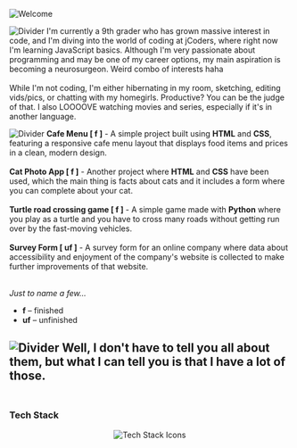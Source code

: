 ![Welcome](https://vaxerski.xyz/github/TopGif.gif)

![Divider](https://vaxerski.xyz/github/aboutme2.gif)
I'm currently a 9th grader who has grown massive interest in code, and I'm diving into the world of coding at jCoders, where right now I'm learning JavaScript basics. Although I'm very passionate about programming and may be one of my career options, my main aspiration is becoming a neurosurgeon. Weird combo of interests haha <br/>
<br/>
While I'm not coding, I'm either hibernating in my room, sketching, editing vids/pics, or chatting with my homegirls. Productive? You can be the judge of that. I also LOOOOVE watching movies and series, especially if it's in another language.
<br/>

![Divider](https://vaxerski.xyz/github/repos1.gif)
**Cafe Menu [ f ]** -  A simple project built using **HTML** and **CSS**, featuring a responsive cafe menu layout that displays food items and prices in a clean, modern design. <br><br>
**Cat Photo App [ f ]** - Another project where **HTML** and **CSS** have been used, which the main thing is facts about cats and it includes a form where you can complete about your cat. <br><br>
**Turtle road crossing game [ f ]** - A simple game made with **Python** where you play as a turtle and you have to cross many roads without getting run over by the fast-moving vehicles. <br><br>
**Survey Form [ uf ]** - A survey form for an online company where data about accessibility and enjoyment of the company's website is collected to make further improvements of that website. <br><br>

*Just to name a few...*
  
- **f** – finished  
- **uf** – unfinished


![Divider](https://vaxerski.xyz/github/repos2.gif)
Well, I don't have to tell you all about them, but what I can tell you is that I have a lot of those.<br/><br/>
---

### Tech Stack  

<div align="center">
  <img src="https://skillicons.dev/icons?i=html,css,javascript,python" alt="Tech Stack Icons" />
</div>
